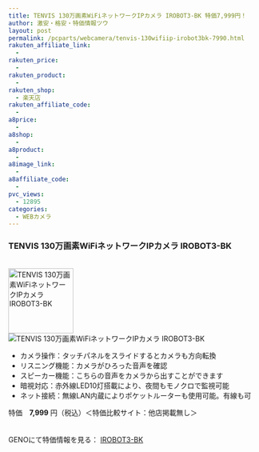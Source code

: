```yaml
---
title: TENVIS 130万画素WiFiネットワークIPカメラ IROBOT3-BK 特価7,999円！
author: 激安・格安・特価情報ツウ
layout: post
permalink: /pcparts/webcamera/tenvis-130wifiip-irobot3bk-7990.html
rakuten_affiliate_link:
  - 
rakuten_price:
  - 
rakuten_product:
  - 
rakuten_shop:
  - 楽天店
rakuten_affiliate_code:
  - 
a8price:
  - 
a8shop:
  - 
a8product:
  - 
a8image_link:
  - 
a8affiliate_code:
  - 
pvc_views:
  - 12895
categories:
  - WEBカメラ
---
```

### TENVIS 130万画素WiFiネットワークIPカメラ IROBOT3-BK 

<div class="img-bg2 img_L">
  <a href="http://px.a8.net/svt/ejp?a8mat=1I0DKG+A2L0YI+1TD2+5ZEMP&#038;a8ejpredirect=http://www.geno-web.jp/shopdetail/000000032202" title="TENVIS 130万画素WiFiネットワークIPカメラ IROBOT3-BK " target="_blank"><br /> <img border="0" alt="TENVIS 130万画素WiFiネットワークIPカメラ IROBOT3-BK " src="http://i1.wp.com/www.geno-web.jp/shopimages/genoweb/0000000322024.jpg?w=130"width="130" data-recalc-dims="1" /></a><br /> <img border="0" src="http://i2.wp.com/www16.a8.net/0.gif?resize=1%2C1" alt="TENVIS 130万画素WiFiネットワークIPカメラ IROBOT3-BK " data-recalc-dims="1" />
</div>

<!--more-->

  * カメラ操作：タッチパネルをスライドするとカメラも方向転換
  * リスニング機能：カメラがひろった音声を確認
  * スピーカー機能：こちらの音声をカメラから出すことができます
  * 暗視対応：赤外線LED10灯搭載により、夜間もモノクロで監視可能
  * ネット接続：無線LAN内蔵によりポケットルーターも使用可能。有線も可

特価　<span class="tokka-price"><strong>7,999</strong></span> 円（税込）＜特価比較サイト：他店掲載無し＞

　  
GENOにて特価情報を見る： <span class="fs150p"><a href="http://px.a8.net/svt/ejp?a8mat=1I0DKG+A2L0YI+1TD2+5ZEMP&#038;a8ejpredirect=http://www.geno-web.jp/shopdetail/000000032202" target="_blank">IROBOT3-BK</a></span>